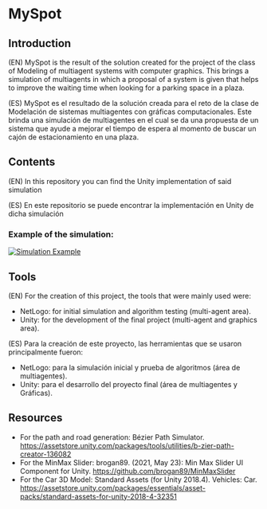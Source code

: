 # MySpot
## Introduction
(EN) MySpot is the result of the solution created for the project of the class of Modeling of multiagent systems with computer graphics. This brings a simulation of multiagents in which a proposal of a system is given that helps to improve the waiting time when looking for a parking space in a plaza.

(ES) MySpot es el resultado de la solución creada para el reto de la clase de Modelación de sistemas multiagentes con gráficas computacionales. Este brinda una simulación de multiagentes en el cual se da una propuesta de un sistema que ayude a mejorar el tiempo de espera al momento de buscar un cajón de estacionamiento en una plaza.

## Contents
(EN) In this repository you can find the Unity implementation of said simulation

(ES) En este repositorio se puede encontrar la implementación en Unity de dicha simulación

### Example of the simulation:
[![Simulation Example](https://img.youtube.com/vi/HsfIasC6ylg/0.jpg)](https://www.youtube.com/watch?v=HsfIasC6ylg)

## Tools
(EN) For the creation of this project, the tools that were mainly used were:
+ NetLogo: for initial simulation and algorithm testing (multi-agent area).
+ Unity: for the development of the final project (multi-agent and graphics area).

(ES) Para la creación de este proyecto, las herramientas que se usaron principalmente fueron:
+ NetLogo: para la simulación inicial y prueba de algoritmos (área de multiagentes). 
+ Unity: para el desarrollo del proyecto final (área de multiagentes y Gráficas).

## Resources
+ For the path and road generation: Bézier Path Simulator. https://assetstore.unity.com/packages/tools/utilities/b-zier-path-creator-136082
+ For the MinMax Slider: brogan89. (2021, May 23): Min Max Slider UI Component for Unity. https://github.com/brogan89/MinMaxSlider
+ For the Car 3D Model: Standard Assets (for Unity 2018.4). Vehicles: Car. https://assetstore.unity.com/packages/essentials/asset-packs/standard-assets-for-unity-2018-4-32351
